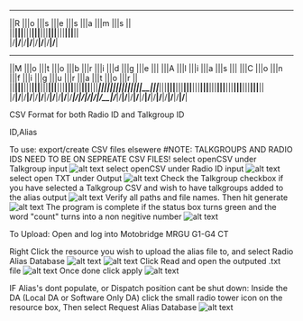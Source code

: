  ____ ____ ____ ____ ____ ____ ____ ____                                                                                                                    
||R |||o |||s |||e |||s |||a |||m |||s ||                                                                                                                   
||__|||__|||__|||__|||__|||__|||__|||__||                                                                                                                   
|/__\|/__\|/__\|/__\|/__\|/__\|/__\|/__\|                                                                                                                   
 ____ ____ ____ ____ ____ ____ ____ ____ ____ ____ _________ ____ ____ ____ ____ ____ _________ ____ ____ ____ ____ ____ ____ ____ ____ ____ ____ ____ ____ 
||M |||o |||t |||o |||b |||r |||i |||d |||g |||e |||       |||A |||l |||i |||a |||s |||       |||C |||o |||n |||f |||i |||g |||u |||r |||a |||t |||o |||r ||
||__|||__|||__|||__|||__|||__|||__|||__|||__|||__|||_______|||__|||__|||__|||__|||__|||_______|||__|||__|||__|||__|||__|||__|||__|||__|||__|||__|||__|||__||
|/__\|/__\|/__\|/__\|/__\|/__\|/__\|/__\|/__\|/__\|/_______\|/__\|/__\|/__\|/__\|/__\|/_______\|/__\|/__\|/__\|/__\|/__\|/__\|/__\|/__\|/__\|/__\|/__\|/__\|



CSV Format for both Radio ID and Talkgroup ID

ID,Alias


To use:
export/create CSV files elsewere
#NOTE: TALKGROUPS AND RADIO IDS NEED TO BE ON SEPREATE CSV FILES!
select openCSV under Talkgroup input
![alt text](https://imgur.com/a/SHtrVfT)
select openCSV under Radio ID input
![alt text](https://imgur.com/a/RxiqYMW)
select open TXT under Output
![alt text](https://imgur.com/a/E9bUGlH)
Check the Talkgroup checkbox if you have selected a Talkgroup CSV and wish to have talkgroups added to the alias output
![alt text](https://imgur.com/a/jLgyHgI)
Verify all paths and file names. Then hit generate
![alt text](https://imgur.com/a/NQ0qdkx)
The program is complete if the status box turns green and the word "count" turns into a non negitive number
![alt text](https://imgur.com/a/jUKZZdX)

To Upload:
Open and log into Motobridge MRGU G1-G4 CT

Right Click the resource you wish to upload the alias file to, and select Radio Alias Database
![alt text](https://imgur.com/a/FMGq7pi)
![alt text](https://imgur.com/a/Skc8mDS)
Click Read and open the outputed .txt file
![alt text](https://imgur.com/a/Jdzr9OJ)
Once done click apply
![alt text](https://imgur.com/a/slFXhyS)

IF Alias's dont populate, or Dispatch position cant be shut down:
Inside the DA (Local DA or Software Only DA) click the small radio tower icon on the resource box, Then select Request Alias Database
![alt text](https://imgur.com/a/QhP8Uei)
